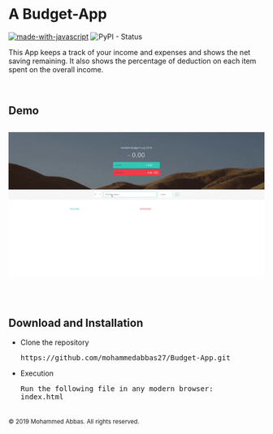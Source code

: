 <h1>A Budget-App</h1>

[![made-with-javascript](https://img.shields.io/badge/Made%20with-Javascript-yellow.svg)](https://github.com/mohammedabbas27/Pig-Game) ![PyPI - Status](https://img.shields.io/pypi/status/Django.svg?style=plastic)

<p>
This App keeps a track of your income and expenses and shows the net saving remaining. It also shows the percentage of deduction on each item spent on the overall income.
</p>
<br>
<h2>Demo<h2>

![](budget-app.gif)

<br>

<h2> Download and Installation</h2>
<ul>
<li> Clone the repository</li>
<pre>https://github.com/mohammedabbas27/Budget-App.git</pre>
<li> Execution </li>
<pre>
Run the following file in any modern browser:
index.html
</pre>
</ul>

<br>
<small>© 2019 Mohammed Abbas.  All rights reserved.</small>
